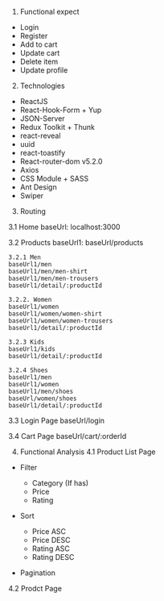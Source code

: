 1. Functional expect

-   Login
-   Register
-   Add to cart
-   Update cart
-   Delete item
-   Update profile

2. Technologies

-   ReactJS
-   React-Hook-Form + Yup
-   JSON-Server
-   Redux Toolkit + Thunk
-   react-reveal
-   uuid
-   react-toastify
-   React-router-dom v5.2.0
-   Axios
-   CSS Module + SASS
-   Ant Design
-   Swiper

3. Routing

3.1 Home
baseUrl: localhost:3000

3.2 Products
baseUrl1: baseUrl/products

    3.2.1 Men
    baseUrl1/men
    baseUrl1/men/men-shirt
    baseUrl1/men/men-trousers
    baseUrl1/detail/:productId

    3.2.2. Women
    baseUrl1/women
    baseUrl1/women/women-shirt
    baseUrl1/women/women-trousers
    baseUrl1/detail/:productId

    3.2.3 Kids
    baseUrl1/kids
    baseUrl1/detail/:productId

    3.2.4 Shoes
    baseUrl1/men
    baseUrl1/women
    baseUrl1/men/shoes
    baseUrl/women/shoes
    baseUrl1/detail/:productId

3.3 Login Page
baseUrl/login

3.4 Cart Page
baseUrl/cart/:orderId

4. Functional Analysis
   4.1 Product List Page

-   Filter

    -   Category (If has)
    -   Price
    -   Rating

-   Sort

    -   Price ASC
    -   Price DESC
    -   Rating ASC
    -   Rating DESC

-   Pagination

4.2 Prodct Page
